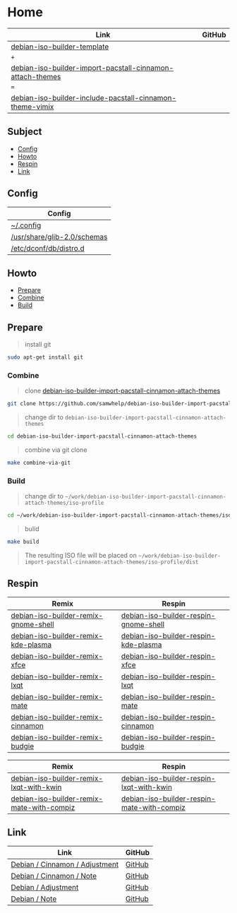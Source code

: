 

# Home

| Link | GitHub |
| ---- | ------ |
| [debian-iso-builder-template](https://github.com/samwhelp/debian-iso-builder-template) |
| `+` |
| [debian-iso-builder-import-pacstall-cinnamon-attach-themes](https://github.com/samwhelp/debian-iso-builder-import-pacstall-cinnamon-attach-themes) |
| `=` |
| [debian-iso-builder-include-pacstall-cinnamon-theme-vimix](https://github.com/samwhelp/debian-iso-builder-include-pacstall-cinnamon-theme-vimix) |




## Subject

* [Config](#config)
* [Howto](#howto)
* [Respin](#respin)
* [Link](#link)




## Config

| Config |
| ------ |
| [~/.config](https://github.com/samwhelp/debian-iso-builder-import-pacstall-cinnamon-attach-themes/tree/main/profile/template/asset/overlay/etc/skel/.config) |
| [/usr/share/glib-2.0/schemas](https://github.com/samwhelp/debian-iso-builder-import-pacstall-cinnamon-attach-themes/tree/main/profile/template/asset/overlay/usr/share/glib-2.0/schemas) |
| [/etc/dconf/db/distro.d](https://github.com/samwhelp/debian-iso-builder-import-pacstall-cinnamon-attach-themes/tree/main/profile/template/asset/overlay/etc/dconf/db/distro.d) |




## Howto

* [Prepare](#prepare)
* [Combine](#combine)
* [Build](#build)




## Prepare

> install git

``` sh
sudo apt-get install git
```




### Combine

> clone [debian-iso-builder-import-pacstall-cinnamon-attach-themes](https://github.com/samwhelp/debian-iso-builder-import-pacstall-cinnamon-attach-themes)

``` sh
git clone https://github.com/samwhelp/debian-iso-builder-import-pacstall-cinnamon-attach-themes.git
```


> change dir to `debian-iso-builder-import-pacstall-cinnamon-attach-themes`

``` sh
cd debian-iso-builder-import-pacstall-cinnamon-attach-themes
```


> combine via git clone

``` sh
make combine-via-git
```


### Build


> change dir to `~/work/debian-iso-builder-import-pacstall-cinnamon-attach-themes/iso-profile`

``` sh
cd ~/work/debian-iso-builder-import-pacstall-cinnamon-attach-themes/iso-profile
```


> bulid

``` sh
make build
```

> The resulting ISO file will be placed on `~/work/debian-iso-builder-import-pacstall-cinnamon-attach-themes/iso-profile/dist`




## Respin

| Remix | Respin |
| ----- | ------ |
| [debian-iso-builder-remix-gnome-shell](https://github.com/samwhelp/debian-iso-builder-remix-gnome-shell) | [debian-iso-builder-respin-gnome-shell](https://github.com/samwhelp/debian-iso-builder-respin-gnome-shell) |
| [debian-iso-builder-remix-kde-plasma](https://github.com/samwhelp/debian-iso-builder-remix-kde-plasma) | [debian-iso-builder-respin-kde-plasma](https://github.com/samwhelp/debian-iso-builder-respin-kde-plasma) |
| [debian-iso-builder-remix-xfce](https://github.com/samwhelp/debian-iso-builder-remix-xfce) | [debian-iso-builder-respin-xfce](https://github.com/samwhelp/debian-iso-builder-respin-xfce) |
| [debian-iso-builder-remix-lxqt](https://github.com/samwhelp/debian-iso-builder-remix-lxqt) | [debian-iso-builder-respin-lxqt](https://github.com/samwhelp/debian-iso-builder-respin-lxqt) |
| [debian-iso-builder-remix-mate](https://github.com/samwhelp/debian-iso-builder-remix-mate) | [debian-iso-builder-respin-mate](https://github.com/samwhelp/debian-iso-builder-respin-mate) |
| [debian-iso-builder-remix-cinnamon](https://github.com/samwhelp/debian-iso-builder-remix-cinnamon) | [debian-iso-builder-respin-cinnamon](https://github.com/samwhelp/debian-iso-builder-respin-cinnamon) |
| [debian-iso-builder-remix-budgie](https://github.com/samwhelp/debian-iso-builder-remix-budgie) | [debian-iso-builder-respin-budgie](https://github.com/samwhelp/debian-iso-builder-respin-budgie) |


| Remix | Respin |
| ----- | ------ |
| [debian-iso-builder-remix-lxqt-with-kwin](https://github.com/samwhelp/debian-iso-builder-remix-lxqt-with-kwin) | [debian-iso-builder-respin-lxqt-with-kwin](https://github.com/samwhelp/debian-iso-builder-respin-lxqt-with-kwin) |
| [debian-iso-builder-remix-mate-with-compiz](https://github.com/samwhelp/debian-iso-builder-remix-mate-with-compiz) | [debian-iso-builder-respin-mate-with-compiz](https://github.com/samwhelp/debian-iso-builder-respin-mate-with-compiz) |




## Link

| Link | GitHub |
| ---- | ------ |
| [Debian / Cinnamon / Adjustment](https://samwhelp.github.io/debian-cinnamon-adjustment/) | [GitHub](https://github.com/samwhelp/debian-cinnamon-adjustment) |
| [Debian / Cinnamon / Note](https://samwhelp.github.io/note-about-debian-cinnamon/) | [GitHub](https://github.com/samwhelp/note-about-debian-cinnamon) |
| [Debian / Adjustment](https://samwhelp.github.io/debian-adjustment/) | [GitHub](https://github.com/samwhelp/debian-adjustment) |
| [Debian / Note](https://samwhelp.github.io/note-about-debian/) | [GitHub](https://github.com/samwhelp/note-about-debian) |
